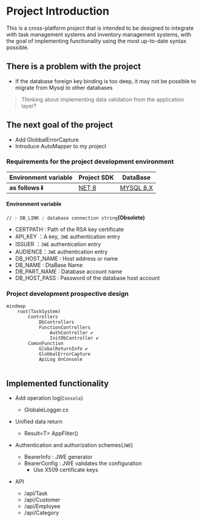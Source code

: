 # Project Introduction

This is a cross-platform project that is intended to be designed to integrate with task management systems and inventory management systems, with the goal of implementing functionality using the most up-to-date syntax possible.

## There is a problem with the project

- If the database foreign key binding is too deep, it may not be possible to migrate from Mysql to other databases

> Thinking about implementing data validation from the application layer?

## The next goal of the project

- Add GlobbalErrorCapture
- Introduce AutoMapper to my project

### Requirements for the project development environment

|Environment variable|Project SDK|DataBase|
|--|--|--|
| **as follows**⬇|[NET 8](https://dotnet.microsoft.com/zh-cn/download/dotnet/8.0)|[MYSQL 8.X](https://dev.mysql.com/downloads/installer/)|

#### Environment variable

`// - DB_LINK : database connection string`**(Obsolete)**

- CERTPATH : Path of the RSA key certificate
- API_KEY ：A key, `JWE` authentication entry
- ISSUER  ：`JWE` authentication entry
- AUDIENCE：`JWE` authentication entry
- DB_HOST_NAME : Host address or name
- DB_NAME : DtaBase Name
- DB_PART_NAME : Database account name
- DB_HOST_PASS : Password of the database host account

### Project development prospective design

```mermaid
mindmap
    root(TaskSystem)
        Controllers
            DbControllers
            FunctionControllers
                AuthController ✔
                InitDbController ✔
        ComonFunction
            GlobalReturnInfo ✔
            GlobbalErrorCapture
            ApiLog OnConsole


```

## Implemented functionality

- Add operation log(`Console`)
  - GlobaleLogger.cs

- Unified data return
  - Result&lt;T&gt; AppFilter()

- Authentication and authorization schemes(`JWE`)
  - BearerInfo : JWE generator
  - BearerConfig : JWE validates the configuration
    - Use X509 certificate keys

- API
  - /api/Task
  - /api/Customer
  - /api/Employee
  - /api/Category
